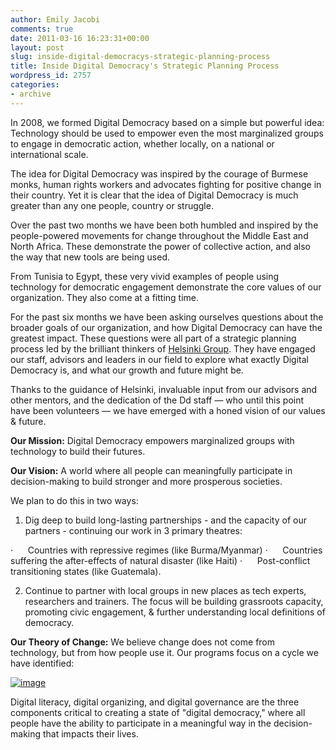 ```yaml
---
author: Emily Jacobi
comments: true
date: 2011-03-16 16:23:31+00:00
layout: post
slug: inside-digital-democracys-strategic-planning-process
title: Inside Digital Democracy's Strategic Planning Process
wordpress_id: 2757
categories:
- archive
---
```

In 2008, we formed Digital Democracy based on a simple but powerful idea: Technology should be used to empower even the most marginalized groups to engage in democratic action, whether locally, on a national or international scale.

The idea for Digital Democracy was inspired by the courage of Burmese monks, human rights workers and advocates fighting for positive change in their country. Yet it is clear that the idea of Digital Democracy is much greater than any one people, country or struggle.

Over the past two months we have been both humbled and inspired by the people-powered movements for change throughout the Middle East and North Africa. These demonstrate the power of collective action, and also the way that new tools are being used.

From Tunisia to Egypt, these very vivid examples of people using technology for democratic engagement demonstrate the core values of our organization. They also come at a fitting time.

For the past six months we have been asking ourselves questions about the broader goals of our organization, and how Digital Democracy can have the greatest impact. These questions were all part of a strategic planning process led by the brilliant thinkers of [Helsinki Group](http://helsinkigroup.net/). They have engaged our staff, advisors and leaders in our field to explore what exactly Digital Democracy is, and what our growth and future might be.

Thanks to the guidance of Helsinki, invaluable input from our advisors and other mentors, and the dedication of the Dd staff — who until this point have been volunteers — we have emerged with a honed vision of our values & future.

**Our Mission:**
Digital Democracy empowers marginalized groups with technology to build their futures.

**Our Vision:**
A world where all people can meaningfully participate in decision-making to build stronger and more prosperous societies.

We plan to do this in two ways:
1) Dig deep to build long-lasting partnerships - and the capacity of our partners - continuing our work in 3 primary theatres:

·      Countries with repressive regimes (like Burma/Myanmar)
·      Countries suffering the after-effects of natural disaster (like Haiti)
·      Post-conflict transitioning states (like Guatemala).

2) Continue to partner with local groups in new places as tech experts, researchers and trainers. The focus will be building grassroots capacity, promoting civic engagement, & further understanding local definitions of democracy.

**Our Theory of Change:**
We believe change does not come from technology, but from how people use it. Our programs focus on a cycle we have identified:


[![image](http://digital-democracy.org/wp-content/uploads/2011/03/TOC-300x245.jpg)](http://digital-democracy.org/2011/03/16/inside-digital-democracys-strategic-planning-process/toc/)


Digital literacy, digital organizing, and digital governance are the three components critical to creating a state of "digital democracy," where all people have the ability to participate in a meaningful way in the decision-making that impacts their lives.
